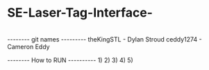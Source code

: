 # SE-Laser-Tag-Interface-
<br>
-------- git names --------- 
theKingSTL - Dylan Stroud 
ceddy1274  - Cameron Eddy


-------- How to RUN ----------
1)
2)
3)
4)
5)

